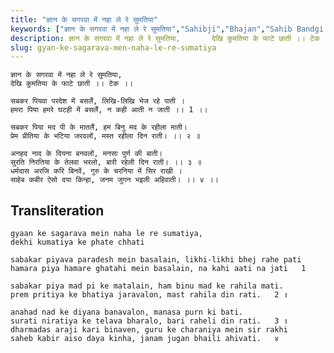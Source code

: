 ```yaml
---
title: "ज्ञान के सगरवा में नहा ले रे सुमतिया"
keywords: ["ज्ञान के सगरवा में नहा ले रे सुमतिया","Sahibji","Bhajan","Sahib Bandgi Bhajan","Sant Kabir Bhajan","bhajan lyrics","साहिब बंदगी भजन","भजन"]
description: ज्ञान के सगरवा में नहा ले रे सुमतिया,       देखि कुमतिया के फाटे छाती ।। टेक ।।          सबकर पियवा परदेश में बसलैं, लिखि-लिखि भेज रहे पाती ।
slug: gyan-ke-sagarava-men-naha-le-re-sumatiya
---
```


  
    ज्ञान के सगरवा में नहा ले रे सुमतिया,  
    देखि कुमतिया के फाटे छाती ।। टेक ।।  
  
    सबकर पियवा परदेश में बसलैं, लिखि-लिखि भेज रहे पाती ।  
    हमरा पिया हमरे घटही में बसलैं, न कही आती न जाती ।। 1 ।।  
  
    सबकर पिया मद पी के मातलैं, हम बिनु मद के रहीला माती।  
    प्रेम प्रीतिया के भटिया जरवलों, मस्त रहीला दिन राती। ।। २ ॥  
  
    अनहद नाद के दियना बनवलों, मनसा पुर्ण की बाती।  
    सुरति निरतिया के तेलवा भरलो, बारी रहेली दिन राती। ।। ३ ॥  
    धर्मदास अरजि करि बिनवें, गुरु के चरनिया में सिर राखी ।  
    साहेब कबीर ऐसो दया किन्हा, जनम जुगन भइली अहिवाती। ।। ४ ।।  


## Transliteration

  
    gyaan ke sagarava mein naha le re sumatiya,  
    dekhi kumatiya ke phate chhati      
  
    sabakar piyava paradesh mein basalain, likhi-likhi bhej rahe pati  
    hamara piya hamare ghatahi mein basalain, na kahi aati na jati   1    
  
    sabakar piya mad pi ke matalain, ham binu mad ke rahila mati.  
    prem pritiya ke bhatiya jaravalon, mast rahila din rati.   2 ॥  
  
    anahad nad ke diyana banavalon, manasa purn ki bati.  
    surati niratiya ke telava bharalo, bari raheli din rati.   3 ॥  
    dharmadas araji kari binaven, guru ke charaniya mein sir rakhi  
    saheb kabir aiso daya kinha, janam jugan bhaili ahivati.   ४    

  